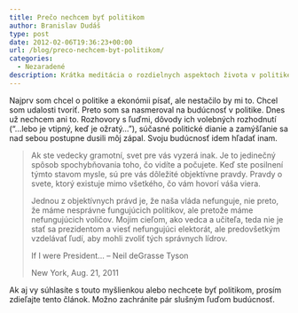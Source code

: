 ```yaml
---
title: Prečo nechcem byť politikom
author: Branislav Dudáš
type: post
date: 2012-02-06T19:36:23+00:00
url: /blog/preco-nechcem-byt-politikom/
categories:
  - Nezaradené
description: Krátka meditácia o rozdielnych aspektoch života v politike a v popularizácii vedy od Neila deGrasse Tysona.
---
```

Najprv som chcel o politike a ekonómii písať, ale nestačilo by mi to. Chcel som udalosti tvoriť. Preto som sa nasmeroval na budúcnosť v politike. Dnes už nechcem ani to. Rozhovory s ľuďmi, dôvody ich volebných rozhodnutí (“&#8230;lebo je vtipný, keď je ožratý&#8230;”), súčasné politické dianie a zamýšľanie sa nad sebou postupne dusili môj zápal. Svoju budúcnosť idem hľadať inam.<!--more-->

> Ak ste vedecky gramotní, svet pre vás vyzerá inak. Je to jedinečný spôsob spochybňovania toho, čo vidíte a počujete. Keď ste posilnení týmto stavom mysle, sú pre vás dôležité objektívne pravdy. Pravdy o svete, ktorý existuje mimo všetkého, čo vám hovorí váša viera.
> 
> Jednou z objektívnych právd je, že naša vláda nefunguje, nie preto, že máme nesprávne fungujúcich politikov, ale pretože máme nefungujúcich voličov. Mojim cieľom, ako vedca a učiteľa, teda nie je stať sa prezidentom a viesť nefungujúci elektorát, ale predovšetkým vzdelávať ľudí, aby mohli zvoliť tých správnych lídrov.
> 
> If I were President&#8230; &#8211; Neil deGrasse Tyson
> 
> New York, Aug. 21, 2011

Ak aj vy súhlasíte s touto myšlienkou alebo nechcete byť politikom, prosím zdieľajte tento článok. Možno zachránite pár slušným ľuďom budúcnosť.